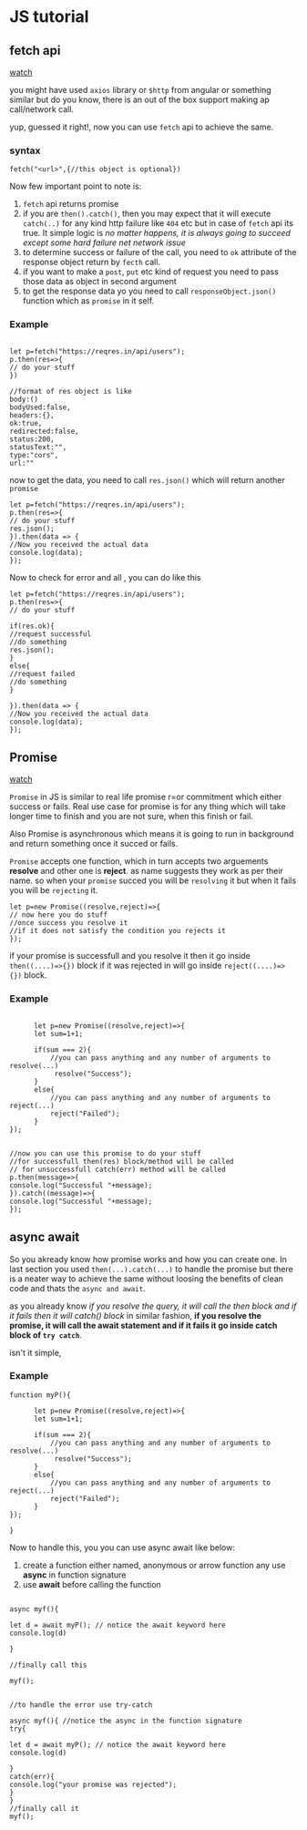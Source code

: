 # JS tutorial
## fetch api

[watch](https://youtu.be/cuEtnrL9-H0)

you might have used `axios` library or `$http` from angular or something similar but do you know, there is an out of the box support making ap call/network call.

yup, guessed it right!, now you can use `fetch` api to achieve the same.


### syntax
```
fetch("<url>",{//this object is optional})

```

Now few important point to note is:

1. `fetch` api returns promise
2. if you are `then().catch()`, then you may expect that it will execute `catch(..)` for any kind http failure like `404` etc but in case of `fetch` api its true. It simple logic is _no matter happens, it is always going to succeed except some hard failure net network issue_
3. to determine success or failure of the call, you need to `ok` attribute of the response object return by `fecth` call.
4. if you want to make a `post`, `put` etc kind of request you need to pass those data as object in second argument
5. to get the response data yo you need to call `responseObject.json()` function which as `promise` in it self.


### Example

```

let p=fetch("https://reqres.in/api/users");
p.then(res=>{
// do your stuff
})

//format of res object is like
body:()
bodyUsed:false,
headers:{},
ok:true,
redirected:false,
status:200,
statusText:"",
type:"cors",
url:""

```


now to get the data, you need to call `res.json()` which will return another `promise`


```
let p=fetch("https://reqres.in/api/users");
p.then(res=>{
// do your stuff
res.json();
}).then(data => {
//Now you received the actual data
console.log(data);
});

```

Now to check for error and all , you can do like this

```
let p=fetch("https://reqres.in/api/users");
p.then(res=>{
// do your stuff

if(res.ok){
//request successful
//do something
res.json();
}
else{
//request failed
//do something
}

}).then(data => {
//Now you received the actual data
console.log(data);
});

```



## Promise
[watch](https://youtu.be/DHvZLI7Db8E)

`Promise` in JS is similar to real life promise r=or commitment which either success or fails. Real use case for promise is for any thing which will take longer time to finish and you are not sure, when this finish or fail.

Also Promise is asynchronous which means it is going to run in background and return something once it succed or fails.

`Promise` accepts one function, which in turn accepts two arguements **resolve** and other one is **reject**. as name suggests they work as per their name. so when your `promise` succed you will be `resolving` it but when it fails you will be `rejecting` it.

```
let p=new Promise((resolve,reject)=>{
// now here you do stuff
//once success you resolve it
//if it does not satisfy the condition you rejects it
});
```
if your promise is successfull and you resolve it then it go inside `then((....)=>{})` block if it was rejected in will go inside `reject((....)=>{})` block.

### Example
```

      let p=new Promise((resolve,reject)=>{
      let sum=1+1;

      if(sum === 2){
          //you can pass anything and any number of arguments to resolve(...)
           resolve("Success");
      }
      else{
          //you can pass anything and any number of arguments to reject(...)
          reject("Failed");
      }
});


//now you can use this promise to do your stuff
//for successfull then(res) block/method will be called 
// for unsuccessfull catch(err) method will be called
p.then(message=>{
console.log("Successful "+message);
}).catch((message)=>{
console.log("Successful "+message);
});

```

## async await

So you akready know how promise works and how you can create one. In last section you used `then(...).catch(...)` to handle the promise but there is a neater way to achieve the same without loosing the benefits of clean code and thats the `async and await`.

as you already know _if you resolve the query, it will call the then block and if it fails then it will catch() block_ in similar fashion, __if you resolve the promise, it will call the await statement and if it fails it go inside catch block of `try catch`__.

isn't it simple, 

### Example

```
function myP(){

      let p=new Promise((resolve,reject)=>{
      let sum=1+1;

      if(sum === 2){
          //you can pass anything and any number of arguments to resolve(...)
           resolve("Success");
      }
      else{
          //you can pass anything and any number of arguments to reject(...)
          reject("Failed");
      }
});

}

```
Now to handle this, you you can use async await like below:

1. create a function either named, anonymous or arrow function any use __async__ in function signature
2. use __await__ before calling the function

```

async myf(){

let d = await myP(); // notice the await keyword here
console.log(d)

}

//finally call this

myf();


//to handle the error use try-catch

async myf(){ //notice the async in the function signature
try{

let d = await myP(); // notice the await keyword here
console.log(d)

}
catch(err){
console.log("your promise was rejected");
}
}
//finally call it
myf();
```

